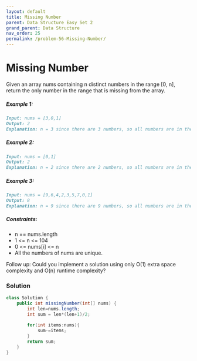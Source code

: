 ```yaml
---
layout: default
title: Missing Number
parent: Data Structure Easy Set 2
grand_parent: Data Structure
nav_order: 25
permalink: /problem-56-Missing-Number/
---
```

# Missing Number

Given an array nums containing n distinct numbers in the range [0, n], return the only number in the range that is missing from the array.

##### Example 1:

```markdown
Input: nums = [3,0,1]
Output: 2
Explanation: n = 3 since there are 3 numbers, so all numbers are in the range [0,3]. 2 is the missing number in the range since it does not appear in nums.
```
##### Example 2:
```markdown
Input: nums = [0,1]
Output: 2
Explanation: n = 2 since there are 2 numbers, so all numbers are in the range [0,2]. 2 is the missing number in the range since it does not appear in nums.
```
##### Example 3:
```markdown
Input: nums = [9,6,4,2,3,5,7,0,1]
Output: 8
Explanation: n = 9 since there are 9 numbers, so all numbers are in the range [0,9]. 8 is the missing number in the range since it does not appear in nums.
```
##### Constraints:
* n == nums.length
* 1 <= n <= 104
* 0 <= nums[i] <= n
* All the numbers of nums are unique.

Follow up: Could you implement a solution using only O(1) extra space complexity and O(n) runtime complexity?

### Solution
```java
class Solution {
    public int missingNumber(int[] nums) {
        int len=nums.length;
        int sum = len*(len+1)/2;
    
        for(int items:nums){
            sum-=items;
        }
        return sum;
    }
}
```